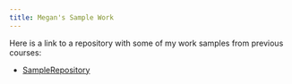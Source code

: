 ```yaml
---
title: Megan's Sample Work
---
```


Here is a link to a repository with some of my work samples from previous courses:

- [SampleRepository](https://github.com/MeganBgit/SampleWork)
